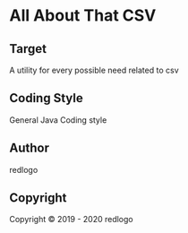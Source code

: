 # All About That CSV
## Target
A utility for every possible need related to csv
## Coding Style
General Java Coding style
## Author
redlogo
## Copyright
Copyright © 2019 - 2020 redlogo